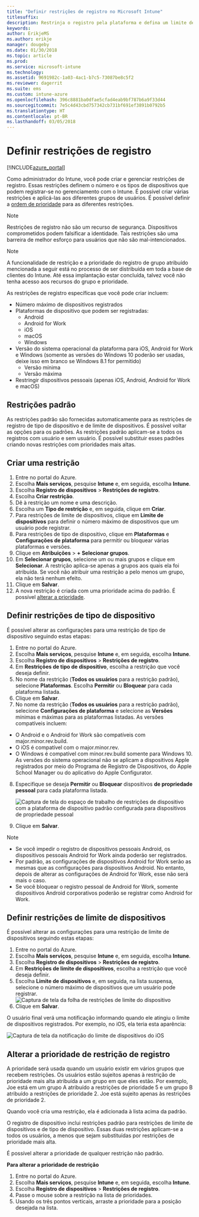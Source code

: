 ```yaml
---
title: "Definir restrições de registro no Microsoft Intune"
titlesuffix: 
description: Restrinja o registro pela plataforma e defina um limite de registro de dispositivo no Intune.
keywords: 
author: ErikjeMS
ms.author: erikje
manager: dougeby
ms.date: 01/30/2018
ms.topic: article
ms.prod: 
ms.service: microsoft-intune
ms.technology: 
ms.assetid: 9691982c-1a03-4ac1-b7c5-73087be8c5f2
ms.reviewer: dagerrit
ms.suite: ems
ms.custom: intune-azure
ms.openlocfilehash: 396c8881ba0dfae5cfad4eab9bf787b6a9f33d44
ms.sourcegitcommit: 7e5c4d43cbd757342cb731bf691ef3891b0792b5
ms.translationtype: HT
ms.contentlocale: pt-BR
ms.lasthandoff: 03/05/2018
---
```

# <a name="set-enrollment-restrictions"></a>Definir restrições de registro

[!INCLUDE[azure_portal](./includes/azure_portal.md)]

Como administrador do Intune, você pode criar e gerenciar restrições de registro. Essas restrições definem o número e os tipos de dispositivos que podem registrar-se no gerenciamento com o Intune. É possível criar várias restrições e aplicá-las aos diferentes grupos de usuários. É possível definir a [ordem de prioridade](#change-enrollment-restriction-priority) para as diferentes restrições.

>[!NOTE]
>Restrições de registro não são um recurso de segurança. Dispositivos comprometidos podem falsificar a identidade. Tais restrições são uma barreira de melhor esforço para usuários que não são mal-intencionados.

>[!NOTE]
>A funcionalidade de restrição e a prioridade do registro de grupo atribuído mencionada a seguir está no processo de ser distribuída em toda a base de clientes do Intune. Até essa implantação estar concluída, talvez você não tenha acesso aos recursos do grupo e prioridade.

As restrições de registro específicas que você pode criar incluem:

- Número máximo de dispositivos registrados
- Plataformas de dispositivo que podem ser registradas:
  - Android
  - Android for Work
  - iOS
  - macOS
  - Windows
- Versão do sistema operacional da plataforma para iOS, Android for Work e Windows (somente as versões do Windows 10 poderão ser usadas, deixe isso em branco se Windows 8.1 for permitido)
  - Versão mínima
  - Versão máxima
- Restringir dispositivos pessoais (apenas iOS, Android, Android for Work e macOS)

## <a name="default-restrictions"></a>Restrições padrão

As restrições padrão são fornecidas automaticamente para as restrições de registro de tipo de dispositivo e de limite de dispositivos. É possível voltar as opções para os padrões. As restrições padrão aplicam-se a todos os registros com usuário e sem usuário. É possível substituir esses padrões criando novas restrições com prioridades mais altas.

## <a name="create-a-restriction"></a>Criar uma restrição

1. Entre no portal do Azure.
2. Escolha **Mais serviços**, pesquise **Intune** e, em seguida, escolha **Intune**.
3. Escolha **Registro de dispositivos** > **Restrições de registro**.
4. Escolha **Criar restrição**.
5. Dê à restrição um nome e uma descrição.
6. Escolha um **Tipo de restrição** e, em seguida, clique em **Criar**.
7. Para restrições de limite de dispositivos, clique em **Limite de dispositivos** para definir o número máximo de dispositivos que um usuário pode registrar.
8. Para restrições de tipo de dispositivo, clique em **Plataformas** e **Configurações de plataforma** para permitir ou bloquear várias plataformas e versões.
9. Clique em **Atribuições** > **+ Selecionar grupos**.
10. Em **Selecionar grupos**, selecione um ou mais grupos e clique em **Selecionar**. A restrição aplica-se apenas a grupos aos quais ela foi atribuída. Se você não atribuir uma restrição a pelo menos um grupo, ela não terá nenhum efeito.
11. Clique em **Salvar**.
12. A nova restrição é criada com uma prioridade acima do padrão. É possível [alterar a prioridade](#change-enrollment-restriction-priority).

## <a name="set-device-type-restrictions"></a>Definir restrições de tipo de dispositivo

É possível alterar as configurações para uma restrição de tipo de dispositivo seguindo estas etapas:

1. Entre no portal do Azure.
2. Escolha **Mais serviços**, pesquise **Intune** e, em seguida, escolha **Intune**.
3. Escolha **Registro de dispositivos** > **Restrições de registro**.
4. Em **Restrições de tipo de dispositivo**, escolha a restrição que você deseja definir.
5. No nome da restrição (**Todos os usuários** para a restrição padrão), selecione **Plataformas**. Escolha **Permitir** ou **Bloquear** para cada plataforma listada.
6. Clique em **Salvar**.
7. No nome da restrição (**Todos os usuários** para a restrição padrão), selecione **Configurações de plataforma** e selecione as **Versões** mínimas e máximas para as plataformas listadas. As versões compatíveis incluem:
  - O Android e o Android for Work são compatíveis com major.minor.rev.build.
  - O iOS é compatível com o major.minor.rev.
  - O Windows é compatível com minor.rev.build somente para Windows 10.
  As versões do sistema operacional não se aplicam a dispositivos Apple registrados por meio do Programa de Registro de Dispositivos, do Apple School Manager ou do aplicativo do Apple Configurator.
8. Especifique se deseja **Permitir** ou **Bloquear** dispositivos **de propriedade pessoal** para cada plataforma listada.

    ![Captura de tela do espaço de trabalho de restrições de dispositivo com a plataforma de dispositivo padrão configurada para dispositivos de propriedade pessoal](media/device-restrictions-platform-configurations.png)
9. Clique em **Salvar**.

>[!NOTE]
>- Se você impedir o registro de dispositivos pessoais Android, os dispositivos pessoais Android for Work ainda poderão ser registrados.
>- Por padrão, as configurações de dispositivos Android for Work serão as mesmas que as configurações para dispositivos Android. No entanto, depois de alterar as configurações de Android for Work, esse não será mais o caso.
>- Se você bloquear o registro pessoal de Android for Work, somente dispositivos Android corporativos poderão se registrar como Android for Work.

## <a name="set-device-limit-restrictions"></a>Definir restrições de limite de dispositivos

É possível alterar as configurações para uma restrição de limite de dispositivos seguindo estas etapas:

1. Entre no portal do Azure.
2. Escolha **Mais serviços**, pesquise **Intune** e, em seguida, escolha **Intune**.
3. Escolha **Registro de dispositivos** > **Restrições de registro**.
4. Em **Restrições de limite de dispositivos**, escolha a restrição que você deseja definir.
5. Escolha **Limite de dispositivos** e, em seguida, na lista suspensa, selecione o número máximo de dispositivos que um usuário pode registrar.
    ![Captura de tela da folha de restrições de limite do dispositivo](./media/device-restrictions-limit.png)
6. Clique em **Salvar**.

O usuário final verá uma notificação informando quando ele atingiu o limite de dispositivos registrados. Por exemplo, no iOS, ela teria esta aparência:

![Captura de tela da notificação do limite de dispositivos do iOS](./media/enrollment-restrictions-ios-set-limit-notification.png)

## <a name="change-enrollment-restriction-priority"></a>Alterar a prioridade de restrição de registro

A prioridade será usada quando um usuário existir em vários grupos que recebem restrições. Os usuários estão sujeitos apenas à restrição de prioridade mais alta atribuída a um grupo em que eles estão. Por exemplo, Joe está em um grupo A atribuído a restrições de prioridade 5 e um grupo B atribuído a restrições de prioridade 2. Joe está sujeito apenas às restrições de prioridade 2.

Quando você cria uma restrição, ela é adicionada à lista acima da padrão.

O registro de dispositivo inclui restrições padrão para restrições de limite de dispositivos e de tipo de dispositivo. Essas duas restrições aplicam-se a todos os usuários, a menos que sejam substituídas por restrições de prioridade mais alta.

É possível alterar a prioridade de qualquer restrição não padrão.

**Para alterar a prioridade de restrição**

1. Entre no portal do Azure.
2. Escolha **Mais serviços**, pesquise **Intune** e, em seguida, escolha **Intune**.
3. Escolha **Registro de dispositivos** > **Restrições de registro**.
4. Passe o mouse sobre a restrição na lista de prioridades.
5. Usando os três pontos verticais, arraste a prioridade para a posição desejada na lista.
